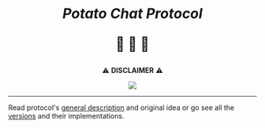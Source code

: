 <center>

<h1> 

***Potato Chat Protocol*** 

:potato: :potato: :potato:

</h1>


:warning: **DISCLAIMER** :warning:

![](https://img.shields.io/badge/That's%20a-School%20Project-important?style=for-the-badge)


</center>

---

Read protocol's [general description](docs/PCP.md) and original idea or go see all the [versions](docs/README.md) and their implementations.
